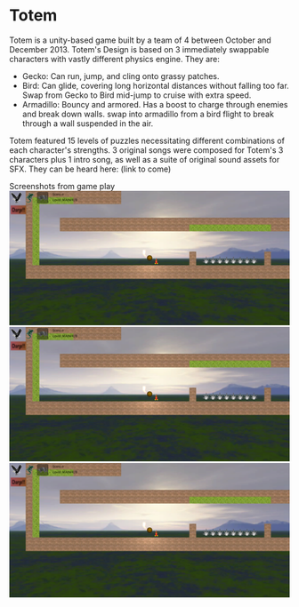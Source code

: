 # Totem
Totem is a unity-based game built by a team of 4 between October and December 2013. Totem's Design is based on 3 immediately swappable characters with vastly different physics engine. They are:

- Gecko: Can run, jump, and cling onto grassy patches. 
- Bird: Can glide, covering long horizontal distances without falling too far. Swap from Gecko to Bird mid-jump to cruise with extra speed.
- Armadillo: Bouncy and armored. Has a boost to charge through enemies and break down walls. swap into armadillo from a bird flight to break through a wall suspended in the air.

Totem featured 15 levels of puzzles necessitating different combinations of each character's strengths. 3 original songs were composed for Totem's 3 characters plus 1 intro song, as well as a suite of original sound assets for SFX. They can be heard here: (link to come) 

Screenshots from game play
![Screenshot1](https://github.com/tomfkearney/Totem/blob/master/totemScreen1.png)
![Screenshot2](https://github.com/tomfkearney/Totem/blob/master/totemScreen1.png)
![Screenshot3](https://github.com/tomfkearney/Totem/blob/master/totemScreen1.png)
